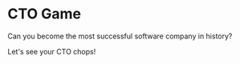 # CTO Game

Can you become the most successful software company in history?

Let's see your CTO chops!